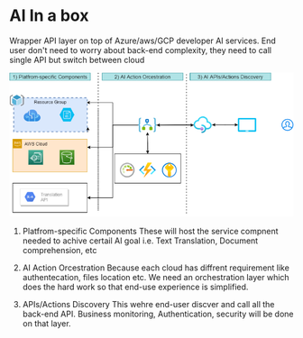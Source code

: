 # AI In a box
Wrapper API layer on top of Azure/aws/GCP developer AI services. End user don't need to worry about back-end complexity, they need to call single API but switch between cloud

![Architecture](AI-In-Abox.png)

1) Platfrom-specific Components
These will host the service compnent needed to achive certail AI goal i.e. Text Translation, Document comprehension, etc 

2) AI Action Orcestration
Because each cloud has diffrent requirement like authentecation, files location etc. We need an orchestration layer which does the hard work so that end-use experience is simplified.

3) APIs/Actions Discovery
This wehre end-user discver and call all the back-end API. Business monitoring, Authentication, security will be done on that layer.

